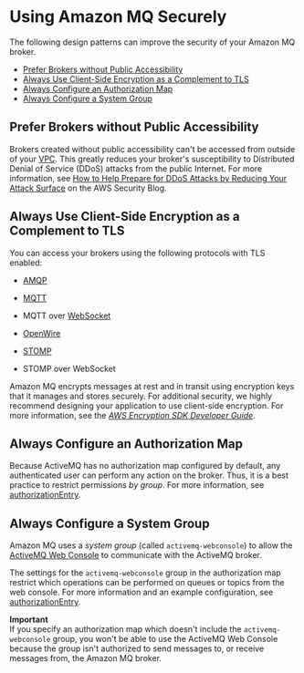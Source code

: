 # Using Amazon MQ Securely<a name="using-amazon-mq-securely"></a>

The following design patterns can improve the security of your Amazon MQ broker\.


+ [Prefer Brokers without Public Accessibility](#prefer-brokers-without-public-accessibility)
+ [Always Use Client\-Side Encryption as a Complement to TLS](#always-use-client-side-encryption-complement-tls)
+ [Always Configure an Authorization Map](#always-configure-authorization-map)
+ [Always Configure a System Group](#always-configure-system-group)

## Prefer Brokers without Public Accessibility<a name="prefer-brokers-without-public-accessibility"></a>

Brokers created without public accessibility can't be accessed from outside of your [VPC](http://docs.aws.amazon.com/AmazonVPC/latest/UserGuide/VPC_Introduction.html)\. This greatly reduces your broker's susceptibility to Distributed Denial of Service \(DDoS\) attacks from the public Internet\. For more information, see [How to Help Prepare for DDoS Attacks by Reducing Your Attack Surface](http://aws.amazon.com/blogs/security/how-to-help-prepare-for-ddos-attacks-by-reducing-your-attack-surface/) on the AWS Security Blog\.

## Always Use Client\-Side Encryption as a Complement to TLS<a name="always-use-client-side-encryption-complement-tls"></a>

You can access your brokers using the following protocols with TLS enabled:

+ [AMQP](http://activemq.apache.org/amqp.html)

+ [MQTT](http://activemq.apache.org/mqtt.html)

+ MQTT over [WebSocket](http://activemq.apache.org/websockets.html)

+ [OpenWire](http://activemq.apache.org/openwire.html)

+ [STOMP](http://activemq.apache.org/stomp.html)

+ STOMP over WebSocket

Amazon MQ encrypts messages at rest and in transit using encryption keys that it manages and stores securely\. For additional security, we highly recommend designing your application to use client\-side encryption\. For more information, see the *[AWS Encryption SDK Developer Guide](http://docs.aws.amazon.com/encryption-sdk/latest/developer-guide/)*\.

## Always Configure an Authorization Map<a name="always-configure-authorization-map"></a>

Because ActiveMQ has no authorization map configured by default, any authenticated user can perform any action on the broker\. Thus, it is a best practice to restrict permissions *by group*\. For more information, see [authorizationEntry](child-element-details.md#authorizationEntry)\.

## Always Configure a System Group<a name="always-configure-system-group"></a>

Amazon MQ uses a *system group* \(called `activemq-webconsole`\) to allow the [ActiveMQ Web Console](http://activemq.apache.org/web-console.html) to communicate with the ActiveMQ broker\.

The settings for the `activemq-webconsole` group in the authorization map restrict which operations can be performed on queues or topics from the web console\. For more information and an example configuration, see [authorizationEntry](child-element-details.md#authorizationEntry)\.

**Important**  
If you specify an authorization map which doesn't include the `activemq-webconsole` group, you won't be able to use the ActiveMQ Web Console because the group isn't authorized to send messages to, or receive messages from, the Amazon MQ broker\.